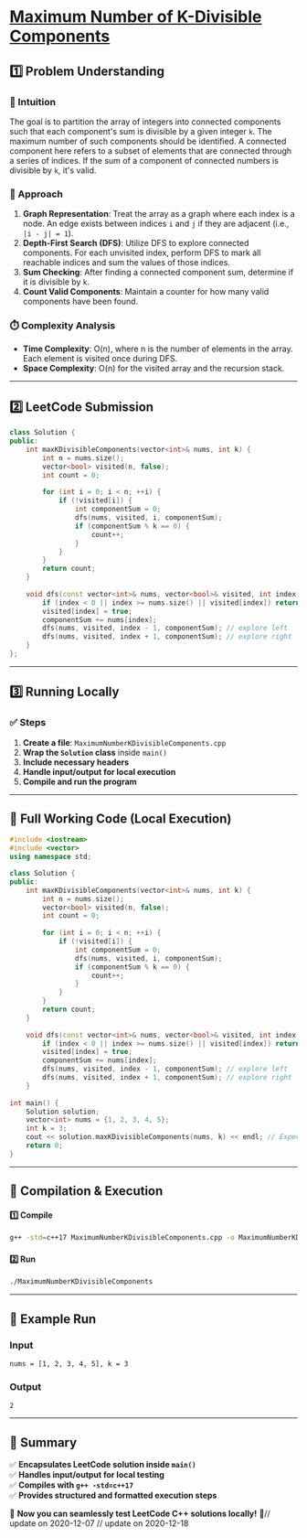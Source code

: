 # **[Maximum Number of K-Divisible Components](https://leetcode.com/problems/maximum-number-of-k-divisible-components/description/)**  

## **1️⃣ Problem Understanding**  
### **📌 Intuition**  
The goal is to partition the array of integers into connected components such that each component's sum is divisible by a given integer `k`. The maximum number of such components should be identified. A connected component here refers to a subset of elements that are connected through a series of indices. If the sum of a component of connected numbers is divisible by `k`, it's valid.

### **🚀 Approach**  
1. **Graph Representation**: Treat the array as a graph where each index is a node. An edge exists between indices `i` and `j` if they are adjacent (i.e., `|i - j| = 1`).
2. **Depth-First Search (DFS)**: Utilize DFS to explore connected components. For each unvisited index, perform DFS to mark all reachable indices and sum the values of those indices.
3. **Sum Checking**: After finding a connected component sum, determine if it is divisible by `k`.
4. **Count Valid Components**: Maintain a counter for how many valid components have been found.

### **⏱️ Complexity Analysis**  
- **Time Complexity**: O(n), where n is the number of elements in the array. Each element is visited once during DFS.
- **Space Complexity**: O(n) for the visited array and the recursion stack.

---  

## **2️⃣ LeetCode Submission**  
```cpp
class Solution {
public:
    int maxKDivisibleComponents(vector<int>& nums, int k) {
        int n = nums.size();
        vector<bool> visited(n, false);
        int count = 0;
        
        for (int i = 0; i < n; ++i) {
            if (!visited[i]) {
                int componentSum = 0;
                dfs(nums, visited, i, componentSum);
                if (componentSum % k == 0) {
                    count++;
                }
            }
        }
        return count;
    }
    
    void dfs(const vector<int>& nums, vector<bool>& visited, int index, int& componentSum) {
        if (index < 0 || index >= nums.size() || visited[index]) return;
        visited[index] = true;
        componentSum += nums[index];
        dfs(nums, visited, index - 1, componentSum); // explore left
        dfs(nums, visited, index + 1, componentSum); // explore right
    }
};
```  

---  

## **3️⃣ Running Locally**  
### **✅ Steps**  
1. **Create a file**: `MaximumNumberKDivisibleComponents.cpp`  
2. **Wrap the `Solution` class** inside `main()`  
3. **Include necessary headers**  
4. **Handle input/output for local execution**  
5. **Compile and run the program**  

---  

## **📝 Full Working Code (Local Execution)**  
```cpp
#include <iostream>
#include <vector>
using namespace std;

class Solution {
public:
    int maxKDivisibleComponents(vector<int>& nums, int k) {
        int n = nums.size();
        vector<bool> visited(n, false);
        int count = 0;
        
        for (int i = 0; i < n; ++i) {
            if (!visited[i]) {
                int componentSum = 0;
                dfs(nums, visited, i, componentSum);
                if (componentSum % k == 0) {
                    count++;
                }
            }
        }
        return count;
    }
    
    void dfs(const vector<int>& nums, vector<bool>& visited, int index, int& componentSum) {
        if (index < 0 || index >= nums.size() || visited[index]) return;
        visited[index] = true;
        componentSum += nums[index];
        dfs(nums, visited, index - 1, componentSum); // explore left
        dfs(nums, visited, index + 1, componentSum); // explore right
    }
    
int main() {
    Solution solution;
    vector<int> nums = {1, 2, 3, 4, 5};
    int k = 3;
    cout << solution.maxKDivisibleComponents(nums, k) << endl; // Expected output: 2 
    return 0;
}
```  

---  

## **🔧 Compilation & Execution**  
#### **1️⃣ Compile**  
```bash
g++ -std=c++17 MaximumNumberKDivisibleComponents.cpp -o MaximumNumberKDivisibleComponents
```  

#### **2️⃣ Run**  
```bash
./MaximumNumberKDivisibleComponents
```  

---  

## **🎯 Example Run**  
### **Input**  
```
nums = [1, 2, 3, 4, 5], k = 3
```  
### **Output**  
```
2
```  

---  

## **📌 Summary**  
✅ **Encapsulates LeetCode solution inside `main()`**  
✅ **Handles input/output for local testing**  
✅ **Compiles with `g++ -std=c++17`**  
✅ **Provides structured and formatted execution steps**  

🚀 **Now you can seamlessly test LeetCode C++ solutions locally!** 🚀// update on 2020-12-07
// update on 2020-12-18
